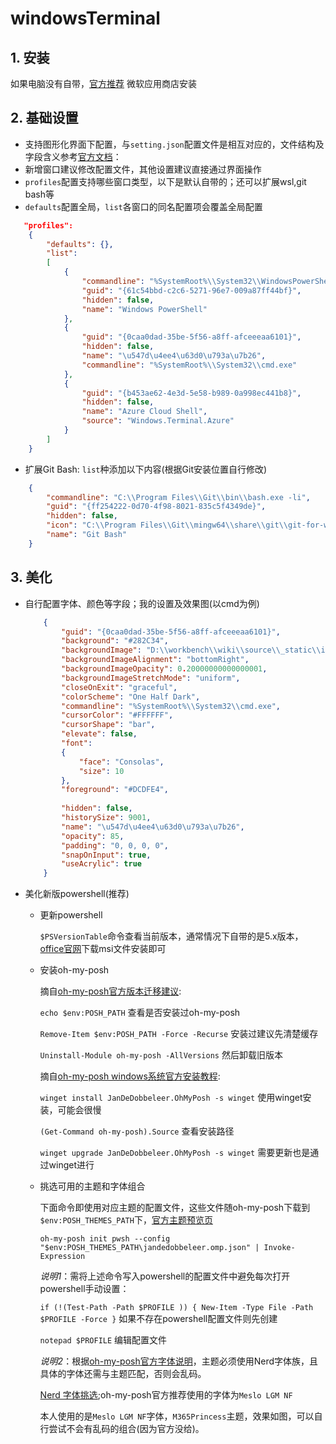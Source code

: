 # windowsTerminal

## 1. 安装

如果电脑没有自带，[官方推荐](https://github.com/microsoft/terminal) 微软应用商店安装

## 2. 基础设置

- 支持图形化界面下配置，与`setting.json`配置文件是相互对应的，文件结构及字段含义参考[官方文档](https://docs.microsoft.com/en-us/windows/terminal/customize-settings/profile-general)：<br>
- 新增窗口建议修改配置文件，其他设置建议直接通过界面操作<br>
- `profiles`配置支持哪些窗口类型，以下是默认自带的；还可以扩展wsl,git bash等
- `defaults`配置全局，`list`各窗口的同名配置项会覆盖全局配置

```json
   "profiles": 
    {
        "defaults": {},
        "list": 
        [
            {
                "commandline": "%SystemRoot%\\System32\\WindowsPowerShell\\v1.0\\powershell.exe",
                "guid": "{61c54bbd-c2c6-5271-96e7-009a87ff44bf}",
                "hidden": false,
                "name": "Windows PowerShell"
            },
            {
                "guid": "{0caa0dad-35be-5f56-a8ff-afceeeaa6101}",
                "hidden": false,
                "name": "\u547d\u4ee4\u63d0\u793a\u7b26",
                "commandline": "%SystemRoot%\\System32\\cmd.exe"
            },
            {
                "guid": "{b453ae62-4e3d-5e58-b989-0a998ec441b8}",
                "hidden": false,
                "name": "Azure Cloud Shell",
                "source": "Windows.Terminal.Azure"
            }
        ]
    }
```

- 扩展Git Bash: `list`种添加以下内容(根据Git安装位置自行修改)

```json
    {
        "commandline": "C:\\Program Files\\Git\\bin\\bash.exe -li",
        "guid": "{ff254222-0d70-4f98-8021-835c5f4349de}",
        "hidden": false,
        "icon": "C:\\Program Files\\Git\\mingw64\\share\\git\\git-for-windows.ico",
        "name": "Git Bash"
    }
```

## 3. 美化

- 自行配置字体、颜色等字段；我的设置及效果图(以cmd为例)

	```json
        {
        	"guid": "{0caa0dad-35be-5f56-a8ff-afceeeaa6101}",
        	"background": "#282C34",
            "backgroundImage": "D:\\workbench\\wiki\\source\\_static\\img\\miku.png",
            "backgroundImageAlignment": "bottomRight",
            "backgroundImageOpacity": 0.20000000000000001,
            "backgroundImageStretchMode": "uniform",
            "closeOnExit": "graceful",
            "colorScheme": "One Half Dark",
            "commandline": "%SystemRoot%\\System32\\cmd.exe",
            "cursorColor": "#FFFFFF",
            "cursorShape": "bar",
            "elevate": false,
            "font": 
            {
                "face": "Consolas",
                "size": 10
            },
            "foreground": "#DCDFE4",
            
            "hidden": false,
            "historySize": 9001,
        	"name": "\u547d\u4ee4\u63d0\u793a\u7b26",
            "opacity": 85,
            "padding": "0, 0, 0, 0",
            "snapOnInput": true,
            "useAcrylic": true
        }

	```

- 美化新版powershell(推荐)
    + 更新powershell  
    
        `$PSVersionTable`命令查看当前版本，通常情况下自带的是5.x版本，[office官网](https://docs.microsoft.com/en-us/powershell/scripting/install/installing-powershell-on-windows?view=powershell-7.2)下载msi文件安装即可

    + 安装oh-my-posh
    
        摘自[oh-my-posh官方版本迁移建议](https://ohmyposh.dev/docs/migrating):

        `echo $env:POSH_PATH` 查看是否安装过oh-my-posh

        `Remove-Item $env:POSH_PATH -Force -Recurse` 安装过建议先清楚缓存

        `Uninstall-Module oh-my-posh -AllVersions` 然后卸载旧版本

        摘自[oh-my-posh windows系统官方安装教程](https://ohmyposh.dev/docs/installation/windows):

        `winget install JanDeDobbeleer.OhMyPosh -s winget` 使用winget安装，可能会很慢

        `(Get-Command oh-my-posh).Source` 查看安装路径

        `winget upgrade JanDeDobbeleer.OhMyPosh -s winget` 需要更新也是通过winget进行

    + 挑选可用的主题和字体组合

        下面命令即使用对应主题的配置文件，这些文件随oh-my-posh下载到`$env:POSH_THEMES_PATH`下，[官方主题预览页](https://ohmyposh.dev/docs/themes)

        `oh-my-posh init pwsh --config "$env:POSH_THEMES_PATH\jandedobbeleer.omp.json" | Invoke-Expression`

        *说明1*：需将上述命令写入powershell的配置文件中避免每次打开powershell手动设置：

        `if (!(Test-Path -Path $PROFILE )) { New-Item -Type File -Path $PROFILE -Force }` 如果不存在powershell配置文件则先创建

        `notepad $PROFILE` 编辑配置文件


        *说明2*：根据[oh-my-posh官方字体说明](https://ohmyposh.dev/docs/installation/fonts)，主题必须使用Nerd字体族，且具体的字体还需与主题匹配，否则会乱码。

        [Nerd 字体挑选](https://www.nerdfonts.com/);oh-my-posh官方推荐使用的字体为`Meslo LGM NF`

        本人使用的是`Meslo LGM NF`字体，`M365Princess`主题，效果如图，可以自行尝试不会有乱码的组合(因为官方没给)。